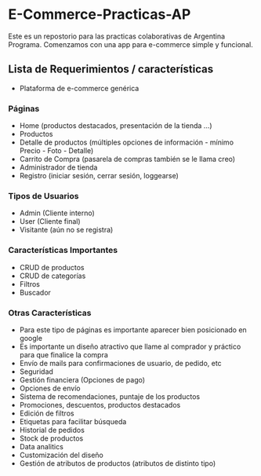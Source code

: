 # E-Commerce-Practicas-AP
Este es un repostorio para las practicas colaborativas de Argentina Programa. Comenzamos con una app para e-commerce simple y funcional.

## Lista de Requerimientos / características

* Plataforma de e-commerce genérica  

### Páginas
* Home (productos destacados, presentación de la tienda ...)
* Productos
* Detalle de productos (múltiples opciones de información - mínimo Precio - Foto - Detalle)
* Carrito de Compra (pasarela de compras también se le llama creo)
* Administrador de tienda
* Registro (iniciar sesión, cerrar sesión, loggearse)

### Tipos de Usuarios
* Admin (Cliente interno)
* User (Cliente final)
* Visitante (aún no se registra)

### Características Importantes
* CRUD de productos
* CRUD de categorías
* Filtros
* Buscador

### Otras Características
* Para este tipo de páginas es importante aparecer bien posicionado en google
* Es importante un diseño atractivo que llame al comprador y práctico para que finalice la compra 
* Envío de mails para confirmaciones de usuario, de pedido, etc
* Seguridad
* Gestión financiera (Opciones de pago)
* Opciones de envío 
* Sistema de recomendaciones, puntaje de los productos
* Promociones, descuentos, productos destacados
* Edición de filtros
* Etiquetas para facilitar búsqueda
* Historial de pedidos
* Stock de productos
* Data analitics
* Customización del diseño
* Gestión de atributos de productos (atributos de distinto tipo)
